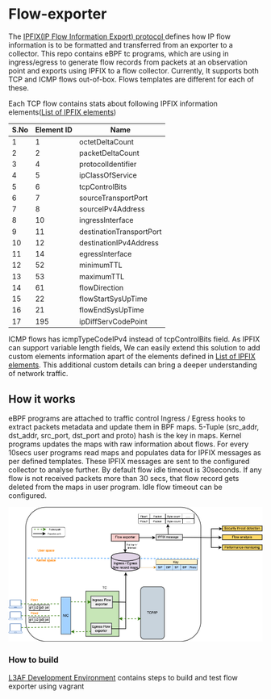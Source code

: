 # Flow-exporter
The <a href=https://datatracker.ietf.org/doc/html/rfc7011> IPFIX(IP Flow Information Export) protocol </a> defines how IP flow information is to be formatted and transferred from an exporter to a collector.
This repo contains eBPF tc programs, which are using in ingress/egress to generate flow records from packets at an observation point and exports using IPFIX to a flow collector.
Currently, It supports both TCP and ICMP flows out-of-box. Flows templates are different for each of these.

Each TCP flow contains stats about following IPFIX information elements(<a href=https://www.iana.org/assignments/ipfix/ipfix.xhtml>List of IPFIX elements</a>)

<table>
<thead>
<tr>
<th>S.No</th>
<th>Element ID</th>
<th>Name</th>
</tr>
</thead>
<tbody>
<tr>
<td>1</td>
<td>1</td>
<td>octetDeltaCount</td>
</tr>
<tr>
<td>2</td>
<td>2</td>
<td>packetDeltaCount</td>
</tr>
<tr>
<td>3</td>
<td>4</td>
<td>protocolIdentifier</td>
</tr>
<tr>
<td>4</td>
<td>5</td>
<td>ipClassOfService</td>
</tr>
<tr>
<td>5</td>
<td>6</td>
<td>tcpControlBits</td>
</tr>
<tr>
<td>6</td>
<td>7</td>
<td>sourceTransportPort</td>
</tr>
<tr>
<td>7</td>
<td>8</td>
<td>sourceIPv4Address</td>
</tr>
<tr>
<td>8</td>
<td>10</td>
<td>ingressInterface</td>
</tr>
<tr>
<td>9</td>
<td>11</td>
<td>destinationTransportPort</td>
</tr>
<tr>
<td>10</td>
<td>12</td>
<td>destinationIPv4Address</td>
</tr>
<tr>
<td>11</td>
<td>14</td>
<td>egressInterface</td>
</tr>
<tr>
<td>12</td>
<td>52</td>
<td>minimumTTL</td>
</tr>
<tr>
<td>13</td>
<td>53</td>
<td>maximumTTL</td>
</tr>
<tr>
<td>14</td>
<td>61</td>
<td>flowDirection</td>
</tr>
<tr>
<td>15</td>
<td>22</td>
<td>flowStartSysUpTime</td>
</tr>
<tr>
<td>16</td>
<td>21</td>
<td>flowEndSysUpTime</td>
</tr>
<tr>
<td>17</td>
<td>195</td>
<td>ipDiffServCodePoint</td>
</tr>
</table>

ICMP flows has icmpTypeCodeIPv4 instead of tcpControlBits field.
As IPFIX can support variable length fields, We can easily extend this solution to add custom elements information apart of the elements defined in <a href=https://www.iana.org/assignments/ipfix/ipfix.xhtml> List of IPFIX elements</a>. This additional custom details can bring a deeper understanding of network traffic.


## How it works
eBPF programs are attached to traffic control Ingress / Egress hooks to extract packets metadata and update them in BPF maps. 5-Tuple (src_addr, dst_addr, src_port, dst_port and proto) hash is the key in maps. Kernel programs updates the maps with raw information about flows. For every 10secs user programs read maps  and populates data for IPFIX messages as per defined templates. These IPFIX messages are sent to the configured collector to analyse further. By default flow idle timeout is 30seconds. If any flow is not received packets more than 30 secs, that flow record gets deleted from the maps in user program. Idle flow timeout can be configured.


![Diagram](images/IPFIX_Flow_exporter.png)

### How to build
<a href=https://github.com/l3af-project/l3af-arch/blob/main/dev_environment/>L3AF Development Environment</a> contains steps to build and test flow exporter using vagrant
